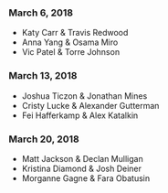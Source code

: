 ### March 6, 2018
* Katy Carr & Travis Redwood
* Anna Yang & Osama Miro
* Vic Patel & Torre Johnson

### March 13, 2018
* Joshua Ticzon & Jonathan Mines
* Cristy Lucke & Alexander Gutterman
* Fei Hafferkamp & Alex Katalkin

### March 20, 2018
* Matt Jackson & Declan Mulligan
* Kristina Diamond & Josh Deiner
* Morganne Gagne & Fara Obatusin
